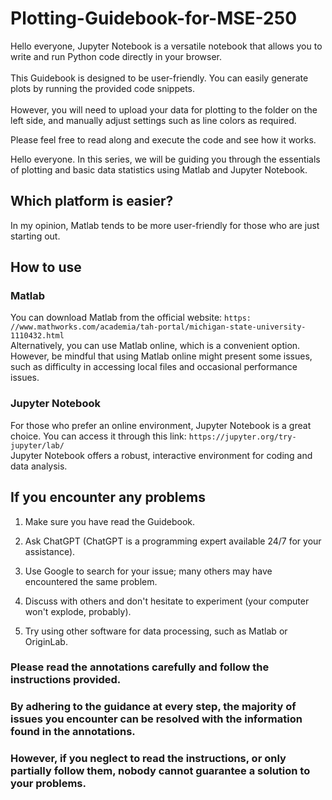 # Plotting-Guidebook-for-MSE-250

Hello everyone, Jupyter Notebook is a versatile notebook that allows you to write and run Python code directly in your browser. \
\
This Guidebook is designed to be user-friendly. You can easily generate plots by running the provided code snippets.\
\
However, you will need to upload your data for plotting to the folder on the left side, and manually adjust settings such as line colors as required.

Please feel free to read along and execute the code and see how it works.

Hello everyone. In this series, we will be guiding you through the essentials of plotting and basic data statistics using Matlab and Jupyter Notebook. 

## Which platform is easier? 
In my opinion, Matlab tends to be more user-friendly for those who are just starting out.

## How to use

### Matlab
You can download Matlab from the official website: `https: //www.mathworks.com/academia/tah-portal/michigan-state-university-1110432.html` \
Alternatively, you can use Matlab online, which is a convenient option. However, be mindful that using Matlab online might present some issues, such as difficulty in accessing local files and occasional performance issues.

### Jupyter Notebook
For those who prefer an online environment, Jupyter Notebook is a great choice. You can access it through this link: `https://jupyter.org/try-jupyter/lab/` \
Jupyter Notebook offers a robust, interactive environment for coding and data analysis.

## If you encounter any problems
1. Make sure you have read the Guidebook.

2. Ask ChatGPT (ChatGPT is a programming expert available 24/7 for your assistance).

3. Use Google to search for your issue; many others may have encountered the same problem.

4. Discuss with others and don't hesitate to experiment (your computer won't explode, probably).

5. Try using other software for data processing, such as Matlab or OriginLab.

### Please read the annotations carefully and follow the instructions provided.
### By adhering to the guidance at every step, the majority of issues you encounter can be resolved with the information found in the annotations.
### However, if you neglect to read the instructions, or only partially follow them, nobody cannot guarantee a solution to your problems.
